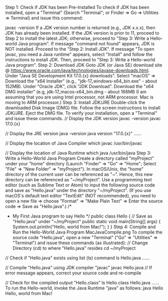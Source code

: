 Step 1: Check if JDK has been Pre-Installed
To check if JDK has been installed, open a "Terminal" (Search "Terminal"; or Finder ⇒ Go ⇒ Utilities ⇒ Terminal) and issue this command:

javac -version
If a JDK version number is returned (e.g., JDK x.x.x), then JDK has already been installed. If the JDK version is prior to 11, proceed to Step 2 to install the latest JDK; otherwise, proceed to "Step 3: Write a Hello-world Java program".
If message "command not found" appears, JDK is NOT installed. Proceed to the "Step 2: Install JDK".
If message "To open javac, you need a Java runtime" appears, select "Install" and follow the instructions to install JDK. Then, proceed to "Step 3: Write a Hello-world Java program".
Step 2: Download JDK
Goto JDK (or Java SE) download site @ https://www.oracle.com/java/technologies/javase-downloads.html.
Under "Java SE Development Kit 17.0.{x} downloads".
Select "macOS" ⇒ Download the "x64 Installer" (e.g., "jdk-17_windows-x64_bin.exe" - about 152MB).
Under "Oracle JDK", click "JDK Download".
Download the "x64 DMG installer" (e.g, jdk-17_macos-x64_bin.dmg - about 168MB (I am assuming that you are using Intel processor, not ARM processor. Mac is moving to ARM processor.)
Step 3: Install JDK/JRE
Double-click the downloaded Disk Image (DMG) file. Follow the screen instructions to install JDK/JRE.
Eject the DMG file.
To verify your installation, open a "Terminal" and issue these commands.
// Display the JDK version
javac -version
javac 17.0.{x}
 
// Display the JRE version
java -version
java version "17.0.{x}"
......
 
// Display the location of Java Compiler
which javac
/usr/bin/javac
 
// Display the location of Java Runtime
which java
/usr/bin/java
Step 3: Write a Hello-World Java Program
Create a directory called "myProject" under your "home" directory (Launch "Finder" ⇒ "Go" ⇒ "Home"; Select "File" ⇒ "New Folder" ⇒ "myProject").
In macOS/Unix, the "home" directory of the current user can be referenced as "~". Hence, this new directory can be referenced as "~/myProject".
Use a programming text editor (such as Sublime Text or Atom) to input the following source code and save as "Hello.java" under the directory "~/myProject".
(If you use macOS's default text editor "TextEdit" (NOT recommended), you need to open a new file ⇒ choose "Format" ⇒ "Make Plain Text" ⇒ Enter the source code ⇒ Save as "Hello.java".)
/*
 * My First Java program to say Hello
 */
public class Hello {   // Save as "Hello.java" under "~/myProject"
   public static void main(String[] args) {
      System.out.println("Hello, world from Mac!");
   }
}
Step 4: Compile and Run the Hello-World Java Program
MacJavaCompile.png
To compile the source code "Hello.java", open a new "Terminal" ("Go" ⇒ "Utilities" ⇒ "Terminal") and issue these commands (as illustrated):
// Change Directory (cd) to where "Hello.java" resides
cd ~/myProject
 
// Check if "Hello.java" exists using list (ls) command
ls
Hello.java   ......
 
// Compile "Hello.java" using JDK compiler "javac"
javac Hello.java
// If error message appears, correct your source code and re-compile
 
// Check for the compiled output "Hello.class"
ls
Hello.class   Hello.java   ......
To run the Hello-world, invoke the Java Runtime "java" as follows:
java Hello
Hello, world from Mac!
